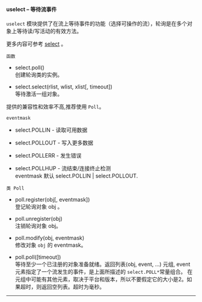 #### **uselect** – 等待流事件
`uselect` 模块提供了在流上等待事件的功能（选择可操作的流），轮询是在多个对象上等待读/写活动的有效方法。

更多内容可参考 [select](https://docs.python.org/3.5/library/select.html#module-select) 。

`函数`

- select.poll()  
  创建轮询类的实例。

- select.select(rlist, wlist, xlist[, timeout])  
  等待激活一组对象。

提供的兼容性和效率不高,推荐使用 `Poll`。

`eventmask` 

- select.POLLIN - 读取可用数据  

- select.POLLOUT - 写入更多数据  

- select.POLLERR - 发生错误  

- select.POLLHUP - 流结束/连接终止检测  
  eventmask 默认 select.POLLIN | select.POLLOUT.

`类 Poll`

- poll.register(obj[, eventmask])  
  登记轮询对象 obj 。 

- poll.unregister(obj)  
  注销轮询对象 obj。

- poll.modify(obj, eventmask)  
  修改对象 ``obj`` 的 eventmask。

- poll.poll([timeout])  
  等待至少一个已注册的对象准备就绪。返回列表(obj, event, ...) 元组, event 元素指定了一个流发生的事件，是上面所描述的 `select.POLL*`常量组合。 在元组中可能有其他元素，取决于平台和版本，所以不要假定它的大小是2。如果超时，则返回空列表。超时为毫秒。

----------